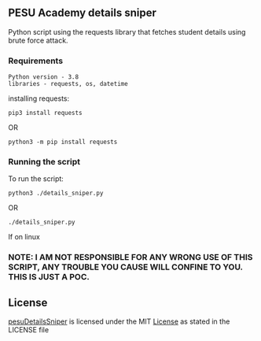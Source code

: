 ## PESU Academy details sniper

Python script using the requests library that fetches student details using brute force attack.

### Requirements

```
Python version - 3.8
libraries - requests, os, datetime
```
installing requests:
```
pip3 install requests
```
OR
```
python3 -m pip install requests
```


### Running the script

To run the script:
```
python3 ./details_sniper.py
```
OR
```
./details_sniper.py
```
If on linux

### NOTE: I AM NOT RESPONSIBLE FOR ANY WRONG USE OF THIS SCRIPT, ANY TROUBLE YOU CAUSE WILL CONFINE TO YOU. THIS IS JUST A POC.

## License

[pesuDetailsSniper](https://github.com/0xcabrex/pesuDetailsSniper) is licensed under the MIT [License](https://github.com/0xcabrex/pesuDetailsSniper/blob/master/LICENSE) as stated in the LICENSE file